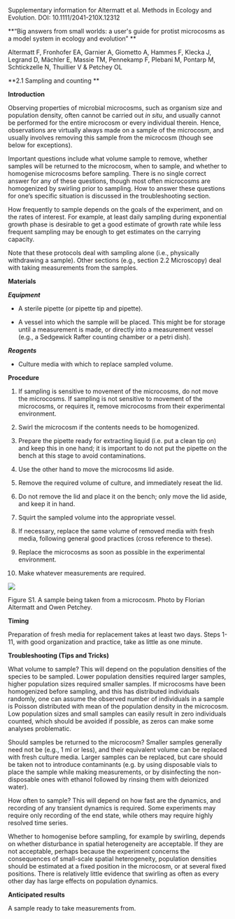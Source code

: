 Supplementary information for Altermatt et al. Methods in Ecology and Evolution. DOI: 10.1111/2041-210X.12312

**“Big answers from small worlds: a user's guide for protist microcosms as a model system in ecology and evolution” **

Altermatt F, Fronhofer EA, Garnier A, Giometto A, Hammes F, Klecka J, Legrand D, Mächler E, Massie TM, Pennekamp F, Plebani M, Pontarp M, Schtickzelle N, Thuillier V & Petchey OL

**2.1 Sampling and counting **

**Introduction**

Observing properties of microbial microcosms, such as organism size and population density, often cannot be carried out *in situ*, and usually cannot be performed for the entire microcosm or every individual therein. Hence, observations are virtually always made on a sample of the microcosm, and usually involves removing this sample from the microcosm (though see below for exceptions).

Important questions include what volume sample to remove, whether samples will be returned to the microcosm, when to sample, and whether to homogenise microcosms before sampling. There is no single correct answer for any of these questions, though most often microcosms are homogenized by swirling prior to sampling. How to answer these questions for one’s specific situation is discussed in the troubleshooting section.

How frequently to sample depends on the goals of the experiment, and on the rates of interest. For example, at least daily sampling during exponential growth phase is desirable to get a good estimate of growth rate while less frequent sampling may be enough to get estimates on the carrying capacity.

Note that these protocols deal with sampling alone (i.e., physically withdrawing a sample). Other sections (e.g., section 2.2 Microscopy) deal with taking measurements from the samples.

**Materials**

***Equipment***

-   A sterile pipette (or pipette tip and pipette).

-   A vessel into which the sample will be placed. This might be for storage until a measurement is made, or directly into a measurement vessel (e.g., a Sedgewick Rafter counting chamber or a petri dish).

***Reagents***

-   Culture media with which to replace sampled volume.

**Procedure**

1.  If sampling is sensitive to movement of the microcosms, do not move the microcosms. If sampling is not sensitive to movement of the microcosms, or requires it, remove microcosms from their experimental environment.

2.  Swirl the microcosm if the contents needs to be homogenized.

3.  Prepare the pipette ready for extracting liquid (i.e. put a clean tip on) and keep this in one hand; it is important to do not put the pipette on the bench at this stage to avoid contaminations.

4.  Use the other hand to move the microcosms lid aside.

5.  Remove the required volume of culture, and immediately reseat the lid.

6.  Do not remove the lid and place it on the bench; only move the lid aside, and keep it in hand.

7.  Squirt the sampled volume into the appropriate vessel.

8.  If necessary, replace the same volume of removed media with fresh media, following general good practices (cross reference to these).

9.  Replace the microcosms as soon as possible in the experimental environment.

10. Make whatever measurements are required.

![](media/image1.jpeg)

Figure S1. A sample being taken from a microcosm. Photo by Florian Altermatt and Owen Petchey.

**Timing**

Preparation of fresh media for replacement takes at least two days. Steps 1-11, with good organization and practice, take as little as one minute.

**Troubleshooting (Tips and Tricks)**

What volume to sample? This will depend on the population densities of the species to be sampled. Lower population densities required larger samples, higher population sizes required smaller samples. If microcosms have been homogenized before sampling, and this has distributed individuals randomly, one can assume the observed number of individuals in a sample is Poisson distributed with mean of the population density in the microcosm. Low population sizes and small samples can easily result in zero individuals counted, which should be avoided if possible, as zeros can make some analyses problematic.

Should samples be returned to the microcosm? Smaller samples generally need not be (e.g., 1 ml or less), and their equivalent volume can be replaced with fresh culture media. Larger samples can be replaced, but care should be taken not to introduce contaminants (e.g. by using disposable vials to place the sample while making measurements, or by disinfecting the non-disposable ones with ethanol followed by rinsing them with deionized water).

How often to sample? This will depend on how fast are the dynamics, and recording of any transient dynamics is required. Some experiments may require only recording of the end state, while others may require highly resolved time series.

Whether to homogenise before sampling, for example by swirling, depends on whether disturbance in spatial heterogeneity are acceptable. If they are not acceptable, perhaps because the experiment concerns the consequences of small-scale spatial heterogeneity, population densities should be estimated at a fixed position in the microcosm, or at several fixed positions. There is relatively little evidence that swirling as often as every other day has large effects on population dynamics.

**Anticipated results**

A sample ready to take measurements from.
